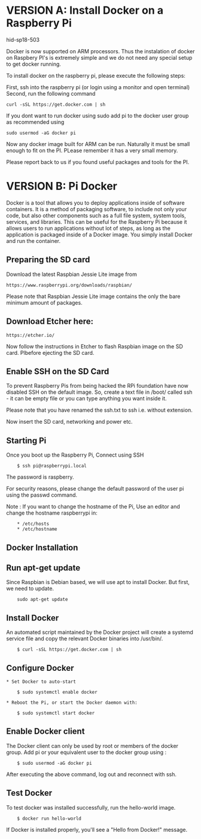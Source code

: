 # VERSION A: Install Docker on a Raspberry Pi

hid-sp18-503

Docker is now supported on ARM processors. Thus the instalation of
docker on Raspbery PI's is extremely simple and we do not need any
special setup to get docker running.

To install docker on the raspberry pi, please execute the following
steps:

First, ssh into the raspberry pi (or login using a monitor and open
terminal) Second, run the following command

```curl -sSL https://get.docker.com | sh```
  
If you dont want to run docker using sudo add pi to the docker user
group as recommended using

```sudo usermod -aG docker pi```

Now any docker image built for ARM can be run. Naturally it must be
small enough to fit on the PI. PLease remember it has a very small
memory.

Please report back to us if you found useful packages and tools for
the PI.

# VERSION B: Pi Docker

Docker is a tool that allows you to deploy applications inside of software 
containers. It is a method of packaging software, to include not only your 
code, but also other components such as a full file system, system tools, 
services, and libraries. This can be useful for the Raspberry Pi because it 
allows users to run applications without lot of steps, as long as the application 
is packaged inside of a Docker image. You simply install Docker and run the
container. 


## Preparing the SD card
Download the latest Raspbian Jessie Lite image from

	https://www.raspberrypi.org/downloads/raspbian/
	

Please note that Raspbian Jessie Lite image contains the only the bare minimum
amount of packages.

## Download Etcher here:

	https://etcher.io/

Now follow the instructions in Etcher to flash Raspbian image on the SD card. 
Plbefore ejecting the SD card.

## Enable SSH on the SD Card
To prevent Raspberry Pis from being hacked the RPi foundation have now disabled
SSH on the default image. So, create a text file in /boot/ called ssh - it can 
be empty file or you can type anything you want inside it.

Please note that you have renamed the ssh.txt to ssh i.e. without extension.

Now insert the SD card, networking and power etc.

## Starting Pi
Once you boot up the Raspberry Pi, Connect using SSH

		$ ssh pi@raspberrypi.local

The password is raspberry.

For security reasons, please change the default password of the user pi
using the passwd command.

Note : If you want to change the hostname of the Pi, Use an editor and change
the hostname raspberrypi in:

		* /etc/hosts
		* /etc/hostname

## Docker Installation

## Run apt-get update
Since Raspbian is Debian based, we will use apt to install Docker.
But first, we need to update.

		sudo apt-get update
				
## Install Docker
An automated script maintained by the Docker project will create a systemd
service file and copy the relevant Docker binaries into /usr/bin/.

		$ curl -sSL https://get.docker.com | sh

## Configure Docker
			
	* Set Docker to auto-start
			
		$ sudo systemctl enable docker
				
	* Reboot the Pi, or start the Docker daemon with:

		$ sudo systemctl start docker

## Enable Docker client
The Docker client can only be used by root or members of the docker group. 
Add pi or your equivalent user to the docker group using :

		$ sudo usermod -aG docker pi
				
After executing the above command, log out and reconnect with ssh.

## Test Docker
To test docker was installed successfully, run the hello-world image.

		$ docker run hello-world
				
If Docker is installed properly, you'll see a "Hello from Docker!" message.
